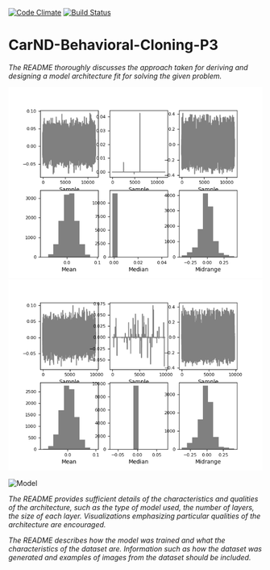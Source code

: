 [![Code Climate](https://codeclimate.com/github/avrabe/CarND-Behavioral-Cloning-P3/badges/gpa.svg)](https://codeclimate.com/github/avrabe/CarND-Behavioral-Cloning-P3)
[![Build Status](https://travis-ci.org/avrabe/CarND-Behavioral-Cloning-P3.svg?branch=master)](https://travis-ci.org/avrabe/CarND-Behavioral-Cloning-P3)
# CarND-Behavioral-Cloning-P3

_The README thoroughly discusses the approach
taken for deriving and designing a model architecture
fit for solving the given problem._

[![Distribution](distribution.png)](distribution.png)[![Distribution](distribution-filtered.png)](distribution-filtered.png)

![Model](http://g.gravizo.com/source?https%3A%2F%2Fraw.githubusercontent.com%2Favrabe%2FCarND-Behavioral-Cloning-P3%2Fmaster%2Fmodel.dot)

_The README provides sufficient details of the
characteristics and qualities of the architecture,
such as the type of model used, the number of layers,
the size of each layer. Visualizations emphasizing
particular qualities of the architecture are
encouraged._


_The README describes how the model was trained and
what the characteristics of the dataset are.
Information such as how the dataset was generated and
examples of images from the dataset should be included._

